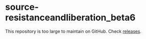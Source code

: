 # source-resistanceandliberation_beta6
This repository is too large to maintain on GitHub. Check [releases](https://github.com/HLSourceHub/source-resistanceandliberation_beta6/releases/latest).
